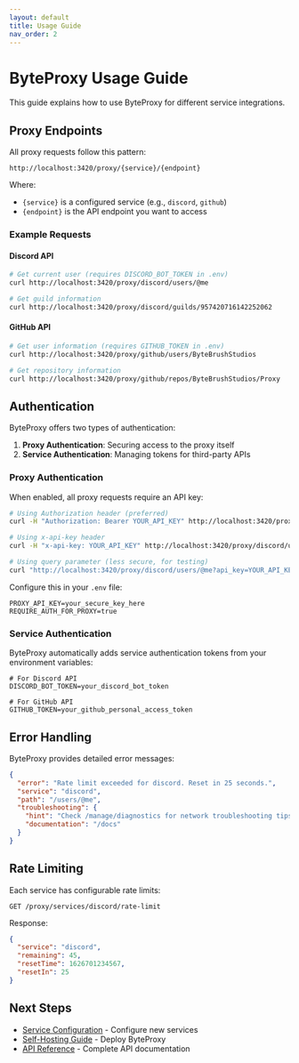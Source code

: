 ```yaml
---
layout: default
title: Usage Guide
nav_order: 2
---
```


# ByteProxy Usage Guide

This guide explains how to use ByteProxy for different service integrations.

## Proxy Endpoints

All proxy requests follow this pattern:

```
http://localhost:3420/proxy/{service}/{endpoint}
```

Where:
- `{service}` is a configured service (e.g., `discord`, `github`)
- `{endpoint}` is the API endpoint you want to access

### Example Requests

#### Discord API

```bash
# Get current user (requires DISCORD_BOT_TOKEN in .env)
curl http://localhost:3420/proxy/discord/users/@me

# Get guild information
curl http://localhost:3420/proxy/discord/guilds/957420716142252062
```

#### GitHub API

```bash
# Get user information (requires GITHUB_TOKEN in .env)
curl http://localhost:3420/proxy/github/users/ByteBrushStudios

# Get repository information
curl http://localhost:3420/proxy/github/repos/ByteBrushStudios/Proxy
```

## Authentication

ByteProxy offers two types of authentication:

1. **Proxy Authentication**: Securing access to the proxy itself
2. **Service Authentication**: Managing tokens for third-party APIs

### Proxy Authentication

When enabled, all proxy requests require an API key:

```bash
# Using Authorization header (preferred)
curl -H "Authorization: Bearer YOUR_API_KEY" http://localhost:3420/proxy/discord/users/@me

# Using x-api-key header
curl -H "x-api-key: YOUR_API_KEY" http://localhost:3420/proxy/discord/users/@me

# Using query parameter (less secure, for testing)
curl "http://localhost:3420/proxy/discord/users/@me?api_key=YOUR_API_KEY"
```

Configure this in your `.env` file:
```
PROXY_API_KEY=your_secure_key_here
REQUIRE_AUTH_FOR_PROXY=true
```

### Service Authentication

ByteProxy automatically adds service authentication tokens from your environment variables:

```env
# For Discord API
DISCORD_BOT_TOKEN=your_discord_bot_token

# For GitHub API
GITHUB_TOKEN=your_github_personal_access_token
```

## Error Handling

ByteProxy provides detailed error messages:

```json
{
  "error": "Rate limit exceeded for discord. Reset in 25 seconds.",
  "service": "discord",
  "path": "/users/@me",
  "troubleshooting": {
    "hint": "Check /manage/diagnostics for network troubleshooting tips",
    "documentation": "/docs"
  }
}
```

## Rate Limiting

Each service has configurable rate limits:

```
GET /proxy/services/discord/rate-limit
```

Response:
```json
{
  "service": "discord",
  "remaining": 45,
  "resetTime": 1626701234567,
  "resetIn": 25
}
```

## Next Steps

- [Service Configuration](config.md) - Configure new services
- [Self-Hosting Guide](self-host.md) - Deploy ByteProxy
- [API Reference](api.md) - Complete API documentation
